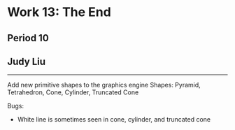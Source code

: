 # Work 13: The End
## Period 10 
## Judy Liu
---

Add new primitive shapes to the graphics engine
Shapes: Pyramid, Tetrahedron, Cone, Cylinder, Truncated Cone

Bugs:
 - White line is sometimes seen in cone, cylinder, and truncated cone
